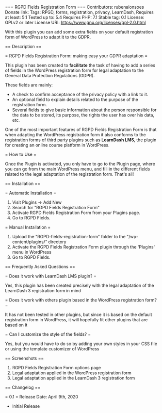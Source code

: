 === RGPD Fields Registration Form ===
Contributors: rubenalonsoes
Donate link: 
Tags: RPGD, forms, registration, privacy, LearnDash,
Requires at least: 5.1
Tested up to: 5.4
Requires PHP: 7.1
Stable tag: 0.1
License: GPLv2 or later
License URI: https://www.gnu.org/licenses/gpl-2.0.html

With this plugin you can add some extra fields on your default registration form of WordPress to adapt it to the GDPR.

== Description ==

= RGPD Fields Registration Form: making easy your GDPR adaptation =

This plugin has been created to **facilitate** the task of having to add a series of fields in the WordPress registration form for legal adaptation to the General Data Protection Regulations (GDPR).

These fields are mainly:
- A check to confirm acceptance of the privacy policy with a link to it.
- An optional field to explain details related to the purpose of the registration form.
- Several fields to give basic information about the person responsible for the data to be stored, its purpose, the rights the user has over his data, etc.

One of the most important features of RGPD Fields Registration Form is that when adapting the WordPress registration form it also conforms to the registration forms of third party plugins such as **LearnDash LMS**, the plugin for creating an online course platform in WordPress.

= How to Use =

Once the Plugin is activated, you only have to go to the Plugin page, where you can go from the main WordPress menu, and fill in the different fields related to the legal adaptation of the registration form. That's all! 

== Installation ==

= Automatic Installation =

1. Visit Plugins -> Add New
1. Search for "RGPD Fields Registration Form"
1. Activate RGPD Fields Registration Form from your Plugins page.
1. Go to RGPD Fields.

= Manual Installation =

1. Upload the "RGPD-fields-registration-form" folder to the "/wp-content/plugins/" directory
1. Activate the RGPD Fields Registration Form plugin through the 'Plugins' menu in WordPress
1. Go to RGPD Fields.

== Frequently Asked Questions ==

= Does it work with LearnDash LMS plugin? =

Yes, this plugin has been created precisely with the legal adaptation of the LearnDash 3 registration form in mind

= Does it work with others plugin based in the WordPress registration form? =

It has not been tested in other plugins, but since it is based on the default registration form in WordPress, it will hopefully fit other plugins that are based on it

= Can I customize the style of the fields? =

Yes, but you would have to do so by adding your own styles in your CSS file or using the template customizer of WordPress

== Screenshots ==

1. RGPD Fields Registration Form options page
2. Legal adaptation applied in the WordPress registration form
3. Legal adaptation applied in the LearnDash 3 registration form

== Changelog ==

= 0.1 =
Release Date: April 9th, 2020
* Initial Release
